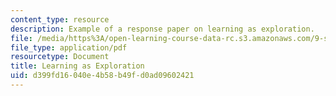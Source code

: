 ```yaml
---
content_type: resource
description: Example of a response paper on learning as exploration.
file: /media/https%3A/open-learning-course-data-rc.s3.amazonaws.com/9-s915-developmental-cognitive-neuroscience-spring-2012/d399fd16040e4b58b49fd0ad09602421_MIT9_S915S12_sample_wk9.pdf
file_type: application/pdf
resourcetype: Document
title: Learning as Exploration
uid: d399fd16-040e-4b58-b49f-d0ad09602421
---
```

